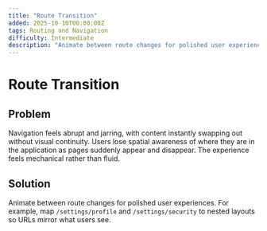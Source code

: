 ```yaml
---
title: "Route Transition"
added: 2025-10-10T00:00:00Z
tags: Routing and Navigation
difficulty: Intermediate
description: "Animate between route changes for polished user experiences."
---
```

# Route Transition

## Problem

Navigation feels abrupt and jarring, with content instantly swapping out without visual continuity. Users lose spatial awareness of where they are in the application as pages suddenly appear and disappear. The experience feels mechanical rather than fluid.

## Solution

Animate between route changes for polished user experiences. For example, map `/settings/profile` and `/settings/security` to nested layouts so URLs mirror what users see.
